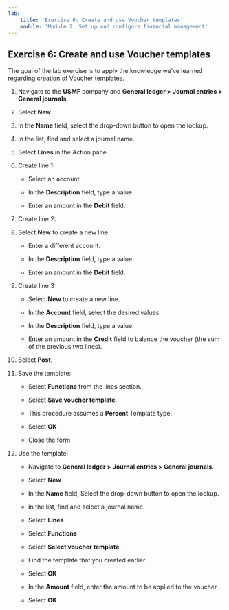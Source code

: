 ```yaml
---
lab:
    title: 'Exercise 6: Create and use Voucher templates'
    module: 'Module 2: Set up and configure financial management'
---
```



## Exercise 6: Create and use Voucher templates

The goal of the lab exercise is to apply the knowledge we’ve learned regarding creation of Voucher templates. 

 

1. Navigate to the **USMF** company and **General ledger &gt; Journal entries &gt; General journals**. 

2. Select **New**

3. In the **Name** field, select the drop-down button to open the lookup.

4. In the list, find and select a journal name.

5. Select **Lines** in the Action pane.

6. Create line 1:

	- Select an account.

	- In the **Description** field, type a value.

	- Enter an amount in the **Debit** field.

7. Create line 2:

8. Select **New** to create a new line

	- Enter a different account.

	- In the **Description** field, type a value.

	- Enter an amount in the **Debit** field.

9. Create line 3:

	- Select **New** to create a new line.

	- In the **Account** field, select the desired values.

	- In the **Description** field, type a value.

	- Enter an amount in the **Credit** field to balance the voucher (the sum of the previous two lines).

10. Select **Post**.

11. Save the template:

	- Select **Functions** from the lines section.

	- Select **Save voucher template**.

	- This procedure assumes a **Percent** Template type. 

	- Select **OK**

	- Close the form

12. Use the template:

	- Navigate to **General ledger &gt; Journal entries &gt; General journals**.

	- Select **New**

	- In the **Name** field, Select the drop-down button to open the lookup.

	- In the list, find and select a journal name.

	- Select **Lines**

	- Select **Functions**

	- Select **Select voucher template**.

	- Find the template that you created earlier. 

	- Select **OK**

	- In the **Amount** field, enter the amount to be applied to the voucher.

	- Select **OK**

 
